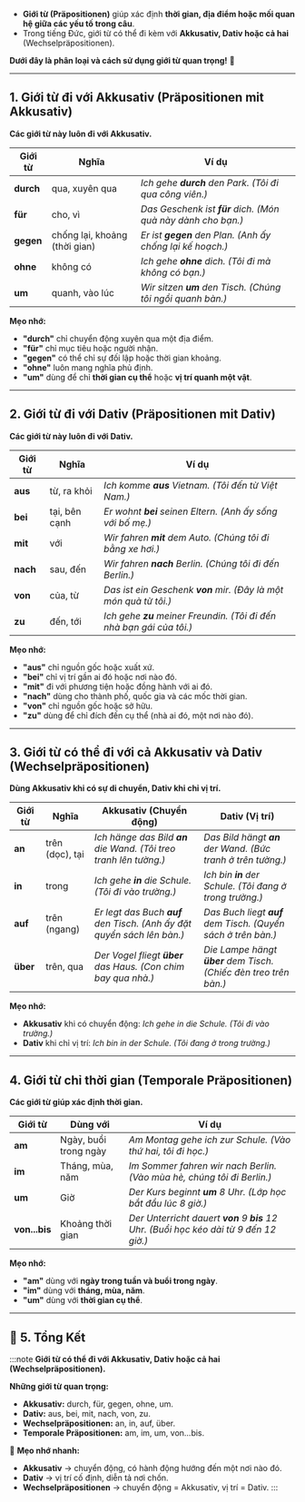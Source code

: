 
- **Giới từ (Präpositionen)** giúp xác định **thời gian, địa điểm hoặc mối quan hệ giữa các yếu tố trong câu**.  
- Trong tiếng Đức, giới từ có thể đi kèm với **Akkusativ, Dativ hoặc cả hai** (Wechselpräpositionen).

**Dưới đây là phân loại và cách sử dụng giới từ quan trọng!** 🚀

---

## **1. Giới từ đi với Akkusativ (Präpositionen mit Akkusativ)**

**Các giới từ này luôn đi với Akkusativ.**

|**Giới từ**|**Nghĩa**|**Ví dụ**|
|---|---|---|
|**durch**|qua, xuyên qua|_Ich gehe **durch** den Park._ _(Tôi đi qua công viên.)_|
|**für**|cho, vì|_Das Geschenk ist **für** dich._ _(Món quà này dành cho bạn.)_|
|**gegen**|chống lại, khoảng (thời gian)|_Er ist **gegen** den Plan._ _(Anh ấy chống lại kế hoạch.)_|
|**ohne**|không có|_Ich gehe **ohne** dich._ _(Tôi đi mà không có bạn.)_|
|**um**|quanh, vào lúc|_Wir sitzen **um** den Tisch._ _(Chúng tôi ngồi quanh bàn.)_|

**Mẹo nhớ:**  

- **"durch"** chỉ chuyển động xuyên qua một địa điểm.  
- **"für"** chỉ mục tiêu hoặc người nhận.  
- **"gegen"** có thể chỉ sự đối lập hoặc thời gian khoảng.  
- **"ohne"** luôn mang nghĩa phủ định.  
- **"um"** dùng để chỉ **thời gian cụ thể** hoặc **vị trí quanh một vật**.

---

## **2. Giới từ đi với Dativ (Präpositionen mit Dativ)**

**Các giới từ này luôn đi với Dativ.**

|**Giới từ**|**Nghĩa**|**Ví dụ**|
|---|---|---|
|**aus**|từ, ra khỏi|_Ich komme **aus** Vietnam._ _(Tôi đến từ Việt Nam.)_|
|**bei**|tại, bên cạnh|_Er wohnt **bei** seinen Eltern._ _(Anh ấy sống với bố mẹ.)_|
|**mit**|với|_Wir fahren **mit** dem Auto._ _(Chúng tôi đi bằng xe hơi.)_|
|**nach**|sau, đến|_Wir fahren **nach** Berlin._ _(Chúng tôi đi đến Berlin.)_|
|**von**|của, từ|_Das ist ein Geschenk **von** mir._ _(Đây là một món quà từ tôi.)_|
|**zu**|đến, tới|_Ich gehe **zu** meiner Freundin._ _(Tôi đi đến nhà bạn gái của tôi.)_|

**Mẹo nhớ:**  

- **"aus"** chỉ nguồn gốc hoặc xuất xứ.  
- **"bei"** chỉ vị trí gần ai đó hoặc nơi nào đó.  
- **"mit"** đi với phương tiện hoặc đồng hành với ai đó.  
- **"nach"** dùng cho thành phố, quốc gia và các mốc thời gian.  
- **"von"** chỉ nguồn gốc hoặc sở hữu.  
- **"zu"** dùng để chỉ đích đến cụ thể (nhà ai đó, một nơi nào đó).

---

## **3. Giới từ có thể đi với cả Akkusativ và Dativ (Wechselpräpositionen)**

**Dùng Akkusativ khi có sự di chuyển, Dativ khi chỉ vị trí.**

|**Giới từ**|**Nghĩa**|**Akkusativ (Chuyển động)**|**Dativ (Vị trí)**|
|---|---|---|---|
|**an**|trên (dọc), tại|_Ich hänge das Bild **an** die Wand._ _(Tôi treo tranh lên tường.)_|_Das Bild hängt **an** der Wand._ _(Bức tranh ở trên tường.)_|
|**in**|trong|_Ich gehe **in** die Schule._ _(Tôi đi vào trường.)_|_Ich bin **in** der Schule._ _(Tôi đang ở trong trường.)_|
|**auf**|trên (ngang)|_Er legt das Buch **auf** den Tisch._ _(Anh ấy đặt quyển sách lên bàn.)_|_Das Buch liegt **auf** dem Tisch._ _(Quyển sách ở trên bàn.)_|
|**über**|trên, qua|_Der Vogel fliegt **über** das Haus._ _(Con chim bay qua nhà.)_|_Die Lampe hängt **über** dem Tisch._ _(Chiếc đèn treo trên bàn.)_|

**Mẹo nhớ:**  

- **Akkusativ** khi có chuyển động: _Ich gehe in die Schule._ _(Tôi đi vào trường.)_  
- **Dativ** khi chỉ vị trí: _Ich bin in der Schule._ _(Tôi đang ở trong trường.)_

---

## **4. Giới từ chỉ thời gian (Temporale Präpositionen)**

**Các giới từ giúp xác định thời gian.**

|**Giới từ**|**Dùng với**|**Ví dụ**|
|---|---|---|
|**am**|Ngày, buổi trong ngày|_Am Montag gehe ich zur Schule._ _(Vào thứ hai, tôi đi học.)_|
|**im**|Tháng, mùa, năm|_Im Sommer fahren wir nach Berlin._ _(Vào mùa hè, chúng tôi đi Berlin.)_|
|**um**|Giờ|_Der Kurs beginnt **um** 8 Uhr._ _(Lớp học bắt đầu lúc 8 giờ.)_|
|**von...bis**|Khoảng thời gian|_Der Unterricht dauert **von** 9 **bis** 12 Uhr._ _(Buổi học kéo dài từ 9 đến 12 giờ.)_|

**Mẹo nhớ:**  

 - **"am"** dùng với **ngày trong tuần và buổi trong ngày**.  
 - **"im"** dùng với **tháng, mùa, năm**.  
 - **"um"** dùng với **thời gian cụ thể**.

---
## **🎯 5. Tổng Kết**

:::note
  **Giới từ có thể đi với Akkusativ, Dativ hoặc cả hai (Wechselpräpositionen).**  

**Những giới từ quan trọng:**  

 - **Akkusativ:** durch, für, gegen, ohne, um.  
 - **Dativ:** aus, bei, mit, nach, von, zu.  
 - **Wechselpräpositionen:** an, in, auf, über.  
 - **Temporale Präpositionen:** am, im, um, von...bis.

📌 **Mẹo nhớ nhanh:**

- **Akkusativ** → chuyển động, có hành động hướng đến một nơi nào đó.
- **Dativ** → vị trí cố định, diễn tả nơi chốn.
- **Wechselpräpositionen** → chuyển động = Akkusativ, vị trí = Dativ.
:::